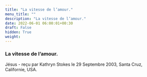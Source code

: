 ```yaml
---
title: "La vitesse de l’amour."
menu_title: ""
description: "La vitesse de l’amour."
date: 2022-06-01 06:00:01+00:30
draft: False
hidden: True
weight:
---
```

### La vitesse de l’amour.

Jésus - reçu par Kathryn Stokes le 29 Septembre 2003, Santa Cruz, Californie, USA.



